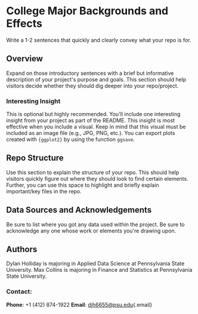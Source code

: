 # College Major Backgrounds and Effects

Write a 1-2 sentences that quickly and clearly convey what your repo is for.

## Overview

Expand on those introductory sentences with a brief but informative description of your project's purpose and goals. This section should help visitors decide whether they should dig deeper into your repo/project.

### Interesting Insight

This is optional but highly recommended. You'll include one interesting insight from your project as part of the README. This insight is most effective when you include a visual. Keep in mind that this visual must be included as an image file (e.g., JPG, PNG, etc.). You can export plots created with `{ggplot2}` by using the function `ggsave`.

## Repo Structure

Use this section to explain the structure of your repo. This should help visitors quickly figure out where they should look to find certain elements. Further, you can use this space to highlight and briefly explain important/key files in the repo.

## Data Sources and Acknowledgements

Be sure to list where you got any data used within the project. Be sure to acknowledge any one whose work or elements you're drawing upon.

## Authors

Dylan Holliday is majoring in Applied Data Science at Pennsylvania State University.
Max Collins is majoring in Finance and Statistics at Pennsylvania State University.

### Contact:

**Phone**: +1 (412) 874-1922 **Email**: [djh6655\@psu.edu](mailto:djh6655@psu.edu){.email}
